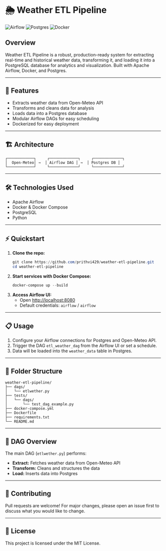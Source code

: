 
# 🌦️ Weather ETL Pipeline

![Airflow](https://img.shields.io/badge/Airflow-2.0+-blue?logo=apacheairflow)
![Postgres](https://img.shields.io/badge/Postgres-13+-blue?logo=postgresql)
![Docker](https://img.shields.io/badge/Docker-Compose-blue?logo=docker)

## Overview

Weather ETL Pipeline is a robust, production-ready system for extracting real-time and historical weather data, transforming it, and loading it into a PostgreSQL database for analytics and visualization. Built with Apache Airflow, Docker, and Postgres.

---

## 🚀 Features
- Extracts weather data from Open-Meteo API
- Transforms and cleans data for analysis
- Loads data into a Postgres database
- Modular Airflow DAGs for easy scheduling
- Dockerized for easy deployment

---

## 🏗️ Architecture

```
┌────────────┐     ┌─────────────┐     ┌─────────────┐
│  Open-Meteo│ →  │ Airflow DAG │ →  │ Postgres DB │
└────────────┘     └─────────────┘     └─────────────┘
```

---

## 🛠️ Technologies Used
- Apache Airflow
- Docker & Docker Compose
- PostgreSQL
- Python

---

## ⚡ Quickstart

1. **Clone the repo:**
	```powershell
	git clone https://github.com/prithvi429/weather-etl-pipeline.git
	cd weather-etl-pipeline
	```
2. **Start services with Docker Compose:**
	```powershell
	docker-compose up --build
	```
3. **Access Airflow UI:**
	- Open [http://localhost:8080](http://localhost:8080)
	- Default credentials: `airflow` / `airflow`

---

## 📋 Usage

1. Configure your Airflow connections for Postgres and Open-Meteo API.
2. Trigger the DAG `etl_weather_dag` from the Airflow UI or set a schedule.
3. Data will be loaded into the `weather_data` table in Postgres.

---

## 📂 Folder Structure

```
weather-etl-pipeline/
├── dags/
│   └── etlwether.py
├── tests/
│   └── dags/
│       └── test_dag_example.py
├── docker-compose.yml
├── Dockerfile
├── requirements.txt
└── README.md
```

---

## 📝 DAG Overview

The main DAG (`etlwether.py`) performs:
- **Extract:** Fetches weather data from Open-Meteo API
- **Transform:** Cleans and structures the data
- **Load:** Inserts data into Postgres

---

## 🤝 Contributing

Pull requests are welcome! For major changes, please open an issue first to discuss what you would like to change.

---

## 📄 License

This project is licensed under the MIT License.
